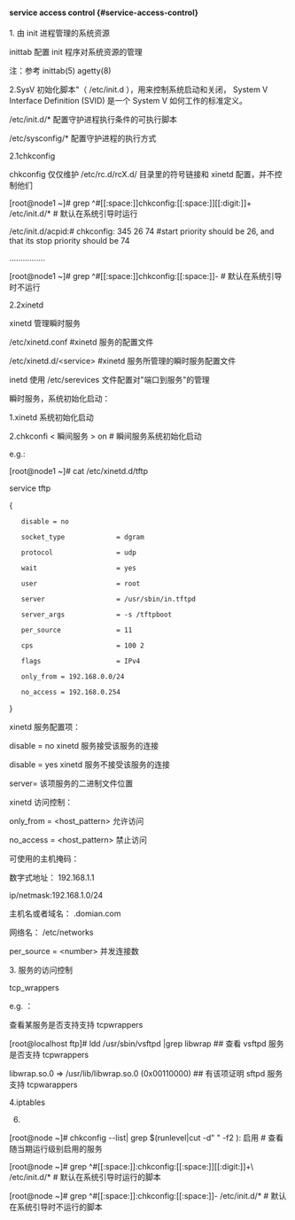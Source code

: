 #### service access control {#service-access-control}

1\. 由 init 进程管理的系统资源

inittab 配置 init 程序对系统资源的管理

注：参考 inittab(5) agetty(8)

2.SysV 初始化脚本&quot;（ /etc/init.d ），用来控制系统启动和关闭， System V Interface Definition (SVID) 是一个 System V 如何工作的标准定义。

/etc/init.d/* 配置守护进程执行条件的可执行脚本

/etc/sysconfig/* 配置守护进程的执行方式

2.1chkconfig

chkconfig 仅仅维护 /etc/rc.d/rcX.d/ 目录里的符号链接和 xinetd 配置，并不控制他们

[root@node1 ~]# grep ^#[[:space:]]chkconfig:[[:space:]][[:digit:]]\+ /etc/init.d/*   # 默认在系统引导时运行

/etc/init.d/acpid:# chkconfig: 345 26 74       #start priority should be 26, and that its stop priority should be 74

................

[root@node1 ~]# grep ^#[[:space:]]chkconfig:[[:space:]]-     # 默认在系统引导时不运行

2.2xinetd

xinetd 管理瞬时服务

/etc/xinetd.conf              #xinetd 服务的配置文件

/etc/xinetd.d/&lt;service&gt;   #xinetd 服务所管理的瞬时服务配置文件

inetd 使用 /etc/serevices 文件配置对&quot;端口到服务&quot;的管理

瞬时服务，系统初始化启动：

1.xinetd 系统初始化启动

2.chkconfi &lt; 瞬间服务 &gt; on  # 瞬间服务系统初始化启动

e.g.:

[root@node1 ~]# cat /etc/xinetd.d/tftp

service tftp

{

       disable = no

       socket_type             = dgram

       protocol                = udp

       wait                    = yes

       user                    = root

       server                  = /usr/sbin/in.tftpd

       server_args             = -s /tftpboot

       per_source              = 11

       cps                     = 100 2

       flags                   = IPv4

       only_from = 192.168.0.0/24

       no_access = 192.168.0.254

}

xinetd 服务配置项：

disable = no xinetd 服务接受该服务的连接

disable = yes xinetd 服务不接受该服务的连接

server=     该项服务的二进制文件位置

xinetd 访问控制：

only_from = &lt;host_pattern&gt;   允许访问

no_access = &lt;host_pattern&gt;   禁止访问

可使用的主机掩码：

数字式地址： 192.168.1.1

ip/netmask:192.168.1.0/24

主机名或者域名： .domian.com

网络名： /etc/networks

per_source = &lt;number&gt;   并发连接数

3\. 服务的访问控制

tcp_wrappers

e.g. ：

查看某服务是否支持支持 tcpwrappers

   [root@localhost ftp]# ldd /usr/sbin/vsftpd  |grep libwrap                  ## 查看 vsftpd 服务是否支持 tcpwrappers

   libwrap.so.0 =&gt; /usr/lib/libwrap.so.0 (0x00110000)                         ## 有该项证明 sftpd 服务支持 tcpwarappers

4.iptables

6.

[root@node ~]# chkconfig --list| grep $(runlevel|cut -d&quot; &quot; -f2 ): 启用  # 查看随当期运行级别启用的服务

[root@node ~]# grep ^#[[:space:]]:chkconfig:[[:space:]][[:digit:]]\+\ /etc/init.d/*   # 默认在系统引导时运行的脚本

[root@node ~]# grep ^#[[:space:]]:chkconfig:[[:space:]]- /etc/init.d/*                 # 默认在系统引导时不运行的脚本